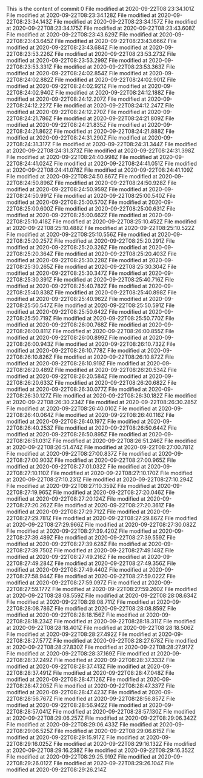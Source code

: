 This is the content of commit 0
File modified at 2020-09-22T08:23:34.101Z
File modified at 2020-09-22T08:23:34.128Z
File modified at 2020-09-22T08:23:34.143Z
File modified at 2020-09-22T08:23:34.157Z
File modified at 2020-09-22T08:23:34.175Z
File modified at 2020-09-22T08:23:43.608Z
File modified at 2020-09-22T08:23:43.629Z
File modified at 2020-09-22T08:23:43.645Z
File modified at 2020-09-22T08:23:43.666Z
File modified at 2020-09-22T08:23:43.684Z
File modified at 2020-09-22T08:23:53.226Z
File modified at 2020-09-22T08:23:53.273Z
File modified at 2020-09-22T08:23:53.299Z
File modified at 2020-09-22T08:23:53.331Z
File modified at 2020-09-22T08:23:53.363Z
File modified at 2020-09-22T08:24:02.854Z
File modified at 2020-09-22T08:24:02.882Z
File modified at 2020-09-22T08:24:02.901Z
File modified at 2020-09-22T08:24:02.921Z
File modified at 2020-09-22T08:24:02.940Z
File modified at 2020-09-22T08:24:12.188Z
File modified at 2020-09-22T08:24:12.207Z
File modified at 2020-09-22T08:24:12.227Z
File modified at 2020-09-22T08:24:12.247Z
File modified at 2020-09-22T08:24:12.270Z
File modified at 2020-09-22T08:24:21.786Z
File modified at 2020-09-22T08:24:21.809Z
File modified at 2020-09-22T08:24:21.835Z
File modified at 2020-09-22T08:24:21.862Z
File modified at 2020-09-22T08:24:21.888Z
File modified at 2020-09-22T08:24:31.290Z
File modified at 2020-09-22T08:24:31.317Z
File modified at 2020-09-22T08:24:31.344Z
File modified at 2020-09-22T08:24:31.373Z
File modified at 2020-09-22T08:24:31.398Z
File modified at 2020-09-22T08:24:40.998Z
File modified at 2020-09-22T08:24:41.024Z
File modified at 2020-09-22T08:24:41.051Z
File modified at 2020-09-22T08:24:41.078Z
File modified at 2020-09-22T08:24:41.109Z
File modified at 2020-09-22T08:24:50.867Z
File modified at 2020-09-22T08:24:50.896Z
File modified at 2020-09-22T08:24:50.928Z
File modified at 2020-09-22T08:24:50.959Z
File modified at 2020-09-22T08:24:50.991Z
File modified at 2020-09-22T08:25:00.540Z
File modified at 2020-09-22T08:25:00.570Z
File modified at 2020-09-22T08:25:00.600Z
File modified at 2020-09-22T08:25:00.631Z
File modified at 2020-09-22T08:25:00.662Z
File modified at 2020-09-22T08:25:10.418Z
File modified at 2020-09-22T08:25:10.452Z
File modified at 2020-09-22T08:25:10.488Z
File modified at 2020-09-22T08:25:10.522Z
File modified at 2020-09-22T08:25:10.556Z
File modified at 2020-09-22T08:25:20.257Z
File modified at 2020-09-22T08:25:20.291Z
File modified at 2020-09-22T08:25:20.326Z
File modified at 2020-09-22T08:25:20.364Z
File modified at 2020-09-22T08:25:20.403Z
File modified at 2020-09-22T08:25:30.228Z
File modified at 2020-09-22T08:25:30.265Z
File modified at 2020-09-22T08:25:30.304Z
File modified at 2020-09-22T08:25:30.347Z
File modified at 2020-09-22T08:25:30.391Z
File modified at 2020-09-22T08:25:40.716Z
File modified at 2020-09-22T08:25:40.782Z
File modified at 2020-09-22T08:25:40.838Z
File modified at 2020-09-22T08:25:40.898Z
File modified at 2020-09-22T08:25:40.962Z
File modified at 2020-09-22T08:25:50.547Z
File modified at 2020-09-22T08:25:50.591Z
File modified at 2020-09-22T08:25:50.642Z
File modified at 2020-09-22T08:25:50.719Z
File modified at 2020-09-22T08:25:50.770Z
File modified at 2020-09-22T08:26:00.768Z
File modified at 2020-09-22T08:26:00.811Z
File modified at 2020-09-22T08:26:00.855Z
File modified at 2020-09-22T08:26:00.899Z
File modified at 2020-09-22T08:26:00.943Z
File modified at 2020-09-22T08:26:10.732Z
File modified at 2020-09-22T08:26:10.778Z
File modified at 2020-09-22T08:26:10.826Z
File modified at 2020-09-22T08:26:10.872Z
File modified at 2020-09-22T08:26:10.919Z
File modified at 2020-09-22T08:26:20.489Z
File modified at 2020-09-22T08:26:20.534Z
File modified at 2020-09-22T08:26:20.584Z
File modified at 2020-09-22T08:26:20.633Z
File modified at 2020-09-22T08:26:20.682Z
File modified at 2020-09-22T08:26:30.077Z
File modified at 2020-09-22T08:26:30.127Z
File modified at 2020-09-22T08:26:30.182Z
File modified at 2020-09-22T08:26:30.234Z
File modified at 2020-09-22T08:26:30.285Z
File modified at 2020-09-22T08:26:40.010Z
File modified at 2020-09-22T08:26:40.064Z
File modified at 2020-09-22T08:26:40.116Z
File modified at 2020-09-22T08:26:40.197Z
File modified at 2020-09-22T08:26:40.253Z
File modified at 2020-09-22T08:26:50.644Z
File modified at 2020-09-22T08:26:50.895Z
File modified at 2020-09-22T08:26:51.031Z
File modified at 2020-09-22T08:26:51.246Z
File modified at 2020-09-22T08:26:51.474Z
File modified at 2020-09-22T08:27:00.781Z
File modified at 2020-09-22T08:27:00.837Z
File modified at 2020-09-22T08:27:00.903Z
File modified at 2020-09-22T08:27:00.965Z
File modified at 2020-09-22T08:27:01.032Z
File modified at 2020-09-22T08:27:10.110Z
File modified at 2020-09-22T08:27:10.170Z
File modified at 2020-09-22T08:27:10.231Z
File modified at 2020-09-22T08:27:10.294Z
File modified at 2020-09-22T08:27:10.359Z
File modified at 2020-09-22T08:27:19.965Z
File modified at 2020-09-22T08:27:20.046Z
File modified at 2020-09-22T08:27:20.124Z
File modified at 2020-09-22T08:27:20.262Z
File modified at 2020-09-22T08:27:20.361Z
File modified at 2020-09-22T08:27:29.712Z
File modified at 2020-09-22T08:27:29.781Z
File modified at 2020-09-22T08:27:29.867Z
File modified at 2020-09-22T08:27:29.966Z
File modified at 2020-09-22T08:27:30.082Z
File modified at 2020-09-22T08:27:39.420Z
File modified at 2020-09-22T08:27:39.489Z
File modified at 2020-09-22T08:27:39.559Z
File modified at 2020-09-22T08:27:39.628Z
File modified at 2020-09-22T08:27:39.750Z
File modified at 2020-09-22T08:27:49.148Z
File modified at 2020-09-22T08:27:49.216Z
File modified at 2020-09-22T08:27:49.284Z
File modified at 2020-09-22T08:27:49.356Z
File modified at 2020-09-22T08:27:49.440Z
File modified at 2020-09-22T08:27:58.944Z
File modified at 2020-09-22T08:27:59.022Z
File modified at 2020-09-22T08:27:59.097Z
File modified at 2020-09-22T08:27:59.177Z
File modified at 2020-09-22T08:27:59.260Z
File modified at 2020-09-22T08:28:08.559Z
File modified at 2020-09-22T08:28:08.634Z
File modified at 2020-09-22T08:28:08.711Z
File modified at 2020-09-22T08:28:08.786Z
File modified at 2020-09-22T08:28:08.859Z
File modified at 2020-09-22T08:28:18.156Z
File modified at 2020-09-22T08:28:18.234Z
File modified at 2020-09-22T08:28:18.311Z
File modified at 2020-09-22T08:28:18.401Z
File modified at 2020-09-22T08:28:18.506Z
File modified at 2020-09-22T08:28:27.492Z
File modified at 2020-09-22T08:28:27.577Z
File modified at 2020-09-22T08:28:27.678Z
File modified at 2020-09-22T08:28:27.830Z
File modified at 2020-09-22T08:28:27.917Z
File modified at 2020-09-22T08:28:37.169Z
File modified at 2020-09-22T08:28:37.249Z
File modified at 2020-09-22T08:28:37.333Z
File modified at 2020-09-22T08:28:37.413Z
File modified at 2020-09-22T08:28:37.491Z
File modified at 2020-09-22T08:28:47.048Z
File modified at 2020-09-22T08:28:47.126Z
File modified at 2020-09-22T08:28:47.205Z
File modified at 2020-09-22T08:28:47.337Z
File modified at 2020-09-22T08:28:47.423Z
File modified at 2020-09-22T08:28:56.767Z
File modified at 2020-09-22T08:28:56.857Z
File modified at 2020-09-22T08:28:56.942Z
File modified at 2020-09-22T08:28:57.041Z
File modified at 2020-09-22T08:28:57.130Z
File modified at 2020-09-22T08:29:06.257Z
File modified at 2020-09-22T08:29:06.342Z
File modified at 2020-09-22T08:29:06.433Z
File modified at 2020-09-22T08:29:06.525Z
File modified at 2020-09-22T08:29:06.615Z
File modified at 2020-09-22T08:29:15.917Z
File modified at 2020-09-22T08:29:16.025Z
File modified at 2020-09-22T08:29:16.132Z
File modified at 2020-09-22T08:29:16.238Z
File modified at 2020-09-22T08:29:16.352Z
File modified at 2020-09-22T08:29:25.919Z
File modified at 2020-09-22T08:29:26.012Z
File modified at 2020-09-22T08:29:26.104Z
File modified at 2020-09-22T08:29:26.214Z